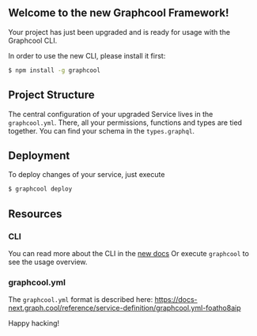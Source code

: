## Welcome to the new Graphcool Framework!

Your project has just been upgraded and is ready for usage with the Graphcool CLI.

In order to use the new CLI, please install it first:
```sh
$ npm install -g graphcool
```

## Project Structure
The central configuration of your upgraded Service lives in the `graphcool.yml`.
There, all your permissions, functions and types are tied together.
You can find your schema in the `types.graphql`.

## Deployment
To deploy changes of your service, just execute
```sh
$ graphcool deploy
```

## Resources
### CLI
You can read more about the CLI in the [new docs](https://docs-next.graph.cool/reference/graphcool-cli/overview-zboghez5go)
Or execute `graphcool` to see the usage overview.
### graphcool.yml
The `graphcool.yml` format is described here: https://docs-next.graph.cool/reference/service-definition/graphcool.yml-foatho8aip

Happy hacking!
